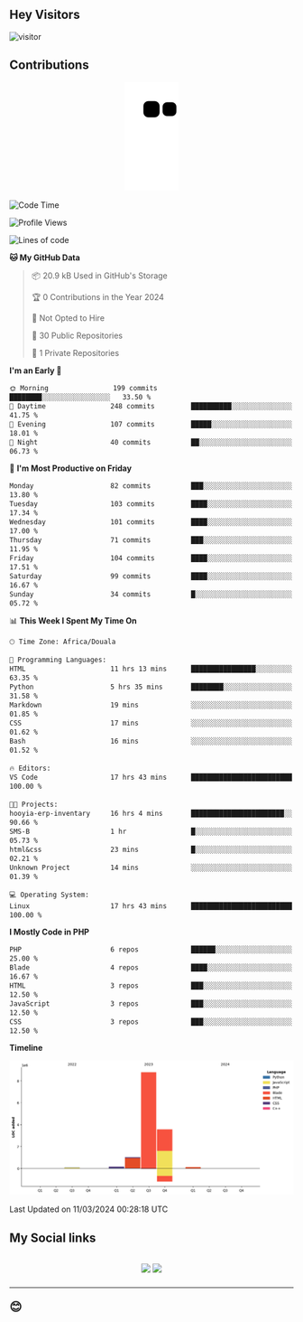 ## Hey Visitors
![visitor](https://profile-counter.glitch.me/Fotsingboris/count.svg)

## Contributions
<p align="center">
  <img src="https://raw.githubusercontent.com/Fotsingboris/Fotsingboris/output/github-contribution-grid-snake.svg" />
</p>

<!--START_SECTION:waka-->
![Code Time](http://img.shields.io/badge/Code%20Time-862%20hrs%201%20min-blue)

![Profile Views](http://img.shields.io/badge/Profile%20Views-0-blue)

![Lines of code](https://img.shields.io/badge/From%20Hello%20World%20I%27ve%20Written-13.7%20million%20lines%20of%20code-blue)

**🐱 My GitHub Data** 

> 📦 20.9 kB Used in GitHub's Storage 
 > 
> 🏆 0 Contributions in the Year 2024
 > 
> 🚫 Not Opted to Hire
 > 
> 📜 30 Public Repositories 
 > 
> 🔑 1 Private Repositories 
 > 
**I'm an Early 🐤** 

```text
🌞 Morning                199 commits         ████████░░░░░░░░░░░░░░░░░   33.50 % 
🌆 Daytime                248 commits         ██████████░░░░░░░░░░░░░░░   41.75 % 
🌃 Evening                107 commits         █████░░░░░░░░░░░░░░░░░░░░   18.01 % 
🌙 Night                  40 commits          ██░░░░░░░░░░░░░░░░░░░░░░░   06.73 % 
```
📅 **I'm Most Productive on Friday** 

```text
Monday                   82 commits          ███░░░░░░░░░░░░░░░░░░░░░░   13.80 % 
Tuesday                  103 commits         ████░░░░░░░░░░░░░░░░░░░░░   17.34 % 
Wednesday                101 commits         ████░░░░░░░░░░░░░░░░░░░░░   17.00 % 
Thursday                 71 commits          ███░░░░░░░░░░░░░░░░░░░░░░   11.95 % 
Friday                   104 commits         ████░░░░░░░░░░░░░░░░░░░░░   17.51 % 
Saturday                 99 commits          ████░░░░░░░░░░░░░░░░░░░░░   16.67 % 
Sunday                   34 commits          █░░░░░░░░░░░░░░░░░░░░░░░░   05.72 % 
```


📊 **This Week I Spent My Time On** 

```text
🕑︎ Time Zone: Africa/Douala

💬 Programming Languages: 
HTML                     11 hrs 13 mins      ████████████████░░░░░░░░░   63.35 % 
Python                   5 hrs 35 mins       ████████░░░░░░░░░░░░░░░░░   31.58 % 
Markdown                 19 mins             ░░░░░░░░░░░░░░░░░░░░░░░░░   01.85 % 
CSS                      17 mins             ░░░░░░░░░░░░░░░░░░░░░░░░░   01.62 % 
Bash                     16 mins             ░░░░░░░░░░░░░░░░░░░░░░░░░   01.52 % 

🔥 Editors: 
VS Code                  17 hrs 43 mins      █████████████████████████   100.00 % 

🐱‍💻 Projects: 
hooyia-erp-inventary     16 hrs 4 mins       ███████████████████████░░   90.66 % 
SMS-B                    1 hr                █░░░░░░░░░░░░░░░░░░░░░░░░   05.73 % 
html&css                 23 mins             █░░░░░░░░░░░░░░░░░░░░░░░░   02.21 % 
Unknown Project          14 mins             ░░░░░░░░░░░░░░░░░░░░░░░░░   01.39 % 

💻 Operating System: 
Linux                    17 hrs 43 mins      █████████████████████████   100.00 % 
```

**I Mostly Code in PHP** 

```text
PHP                      6 repos             ██████░░░░░░░░░░░░░░░░░░░   25.00 % 
Blade                    4 repos             ████░░░░░░░░░░░░░░░░░░░░░   16.67 % 
HTML                     3 repos             ███░░░░░░░░░░░░░░░░░░░░░░   12.50 % 
JavaScript               3 repos             ███░░░░░░░░░░░░░░░░░░░░░░   12.50 % 
CSS                      3 repos             ███░░░░░░░░░░░░░░░░░░░░░░   12.50 % 
```



**Timeline**

![Lines of Code chart](https://raw.githubusercontent.com/Fotsingboris/Fotsingboris/main/assets/bar_graph.png)


 Last Updated on 11/03/2024 00:28:18 UTC
<!--END_SECTION:waka-->

<h2>My Social links <h2>
<p align="center">
   <a href="https://linkedin.com/in/Fotsingboris-Mathieu"><img src="https://img.shields.io/badge/linkedin-%230077B5.svg?style=for-the-badge&logo=linkedin&logoColor=white"></a>
   <a href="https://instagram.com/Fotsingboris"><img src="https://img.shields.io/badge/instagram-%23E4405F.svg?style=for-the-badge&logo=Instagram&logoColor=white"></a>
  </p>
<hr>
😊
